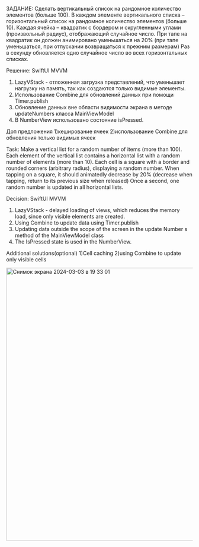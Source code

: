 ЗАДАНИЕ: 
Сделать вертикальный список на рандомное количество элементов (больше 100).
В каждом элементе вертикального списка – горизонтальный список на рандомное количество элементов (больше 10).
Каждая ячейка – квадратик с бордером и скругленными углами (произвольный радиус), отображающий случайное число.
При тапе на квадратик он должен анимировано уменьшаться на 20% (при тапе уменьшаться, при отпускании возвращаться к прежним размерам)
Раз в секунду обновляется одно случайное число во всех горизонтальных списках.

Решение: 
SwiftUI MVVM 
1) LazyVStack - отложенная загрузка представлений, что уменьшает нагрузку на память, так как создаются только видимые элементы.
2) Использование Combine для обновлений данных при помощи Timer.publish
3) Обновление данных вне области видимости экрана в методе updateNumbers класса MainViewModel
4) В NumberView использовано состояние isPressed.

Доп предложения
1)кеширование ячеек
2)использование Combine для обновления только видимых ячеек

Task:
Make a vertical list for a random number of items (more than 100).
Each element of the vertical list contains a horizontal list with a random number of elements (more than 10).
Each cell is a square with a border and rounded corners (arbitrary radius), displaying a random number.
When tapping on a square, it should animatedly decrease by 20% (decrease when tapping, return to its previous size when released)
Once a second, one random number is updated in all horizontal lists.

Decision:
SwiftUI MVVM
1) LazyVStack - delayed loading of views, which reduces the memory load, since only visible elements are created.
2) Using Combine to update data using Timer.publish
3) Updating data outside the scope of the screen in the update Number s method of the MainViewModel class
4) The IsPressed state is used in the NumberView.

Additional solutions(optional)
1)Cell caching
2)using Combine to update only visible cells


<img width="735" alt="Снимок экрана 2024-03-03 в 19 33 01" src="https://github.com/Croleack/testProjectStartup/assets/121854191/8ad8b9ba-76ce-465e-aded-2a5f406eec8b">
